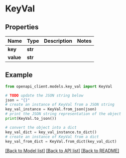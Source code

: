 # KeyVal


## Properties

Name | Type | Description | Notes
------------ | ------------- | ------------- | -------------
**key** | **str** |  | 
**value** | **str** |  | 

## Example

```python
from openapi_client.models.key_val import KeyVal

# TODO update the JSON string below
json = "{}"
# create an instance of KeyVal from a JSON string
key_val_instance = KeyVal.from_json(json)
# print the JSON string representation of the object
print(KeyVal.to_json())

# convert the object into a dict
key_val_dict = key_val_instance.to_dict()
# create an instance of KeyVal from a dict
key_val_from_dict = KeyVal.from_dict(key_val_dict)
```
[[Back to Model list]](../README.md#documentation-for-models) [[Back to API list]](../README.md#documentation-for-api-endpoints) [[Back to README]](../README.md)


